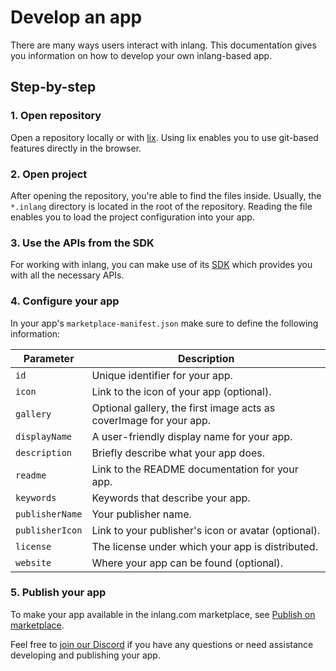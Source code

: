 # Develop an app

There are many ways users interact with inlang. This documentation gives you information on how to develop your own inlang-based app.

## Step-by-step

### 1. Open repository

Open a repository locally or with [lix](https://github.com/opral/monorepo/blob/main/lix/documentation/design-principles.md). Using lix enables you to use git-based features directly in the browser.

### 2. Open project

After opening the repository, you're able to find the files inside. Usually, the `*.inlang` directory is located in the root of the repository. Reading the file enables you to load the project configuration into your app.

### 3. Use the APIs from the SDK

For working with inlang, you can make use of its
[SDK](/documentation) which provides you with all the necessary APIs.

### 4. Configure your app

In your app's `marketplace-manifest.json` make sure to define the following information:

| Parameter        | Description                                               |
|----------------------|---------------------------------------------------------------|
| `id`                 | Unique identifier for your app.                         |
| `icon`        | Link to the icon of your app (optional).              |
| `gallery`        | Optional gallery, the first image acts as coverImage for your app.              |
| `displayName`        | A user-friendly display name for your app.              |
| `description`        | Briefly describe what your app does.              |
| `readme`             | Link to the README documentation for your app.          |
| `keywords`           | Keywords that describe your app.                        |
| `publisherName`      | Your publisher name.                                          |
| `publisherIcon`      | Link to your publisher's icon or avatar (optional).           |
| `license`            | The license under which your app is distributed.       |
| `website`             | Where your app can be found (optional).               |


### 5. Publish your app

To make your app available in the inlang.com marketplace, see [Publish on marketplace](/documentation/publish-to-marketplace).

Feel free to [join our Discord](https://discord.gg/CNPfhWpcAa) if you have any questions or need assistance developing and publishing your app.
